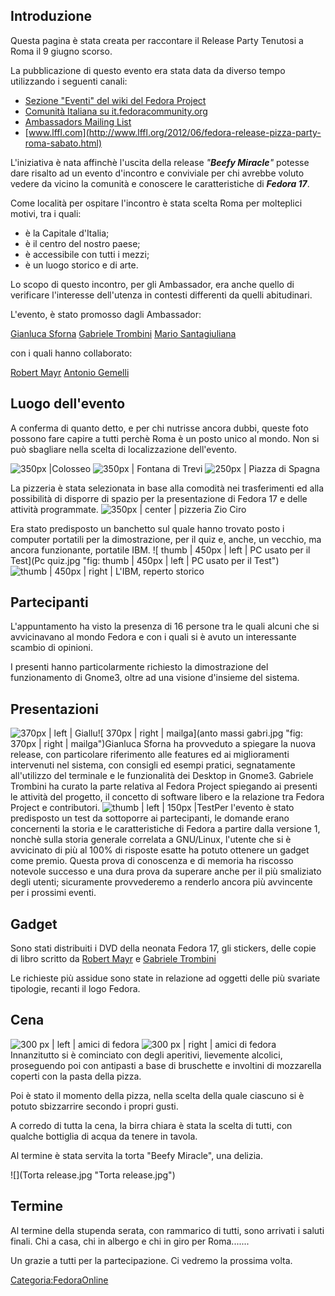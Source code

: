 Introduzione
------------

Questa pagina è stata creata per raccontare il Release Party Tenutosi a Roma il 9 giugno scorso.

La pubblicazione di questo evento era stata data da diverso tempo utilizzando i seguenti canali:

-   [Sezione "Eventi" del wiki del Fedora Project](http://fedoraproject.org/wiki/Fedora_17_Release_Party)
-   [Comunità Italiana su it.fedoracommunity.org](http://www.fedoraonline.it/content/pizzata-fedora-e-release-party-f17)
-   [Ambassadors Mailing List](http://lists.fedoraproject.org/pipermail/ambassadors/2012-June/019752.html)
-   [www.lffl.com](http://www.lffl.org/2012/06/fedora-release-pizza-party-roma-sabato.html)

L'iniziativa è nata affinchè l'uscita della release *"**Beefy Miracle**"* potesse dare risalto ad un evento d'incontro e conviviale per chi avrebbe voluto vedere da vicino la comunità e conoscere le caratteristiche di ***Fedora 17***.

Come località per ospitare l'incontro è stata scelta Roma per molteplici motivi, tra i quali:

-   è la Capitale d'Italia;
-   è il centro del nostro paese;
-   è accessibile con tutti i mezzi;
-   è un luogo storico e di arte.

Lo scopo di questo incontro, per gli Ambassador, era anche quello di verificare l'interesse dell'utenza in contesti differenti da quelli abitudinari.

L'evento, è stato promosso dagli Ambassador:

[Gianluca Sforna](http://fedoraproject.org/wiki/User:Giallu)
[Gabriele Trombini](http://fedoraproject.org/wiki/User:Mailga)
[Mario Santagiuliana](http://fedoraproject.org/wiki/User:Marionline)

con i quali hanno collaborato:

[Robert Mayr](http://fedoraproject.org/wiki/User:Robyduck)
[Antonio Gemelli](http://fedoraproject.org/wiki/User:Antowen)

Luogo dell'evento
-----------------

A conferma di quanto detto, e per chi nutrisse ancora dubbi, queste foto possono fare capire a tutti perchè Roma è un posto unico al mondo. Non si può sbagliare nella scelta di localizzazione dell'evento.

![ 350px |Colosseo](Colosseo.jpg "fig: 350px |Colosseo") ![ 350px | Fontana di Trevi](Trevi.jpg  "fig: 350px | Fontana di Trevi") ![ 250px | Piazza di Spagna](PiazzaSpagna.jpg "fig: 250px | Piazza di Spagna")

La pizzeria è stata selezionata in base alla comodità nei trasferimenti ed alla possibilità di disporre di spazio per la presentazione di Fedora 17 e delle attività programmate. ![ 350px | center | pizzeria Zio Ciro](Ziociro.jpg  "fig: 350px | center | pizzeria Zio Ciro")

Era stato predisposto un banchetto sul quale hanno trovato posto i computer portatili per la dimostrazione, per il quiz e, anche, un vecchio, ma ancora funzionante, portatile IBM. ![ thumb | 450px | left | PC usato per il Test](Pc quiz.jpg "fig: thumb | 450px | left | PC usato per il Test")![ thumb | 450px | right | L'IBM, reperto storico](IBM.jpg "fig: thumb | 450px | right | L'IBM, reperto storico")

Partecipanti
------------

L'appuntamento ha visto la presenza di 16 persone tra le quali alcuni che si avvicinavano al mondo Fedora e con i quali si è avuto un interessante scambio di opinioni.

I presenti hanno particolarmente richiesto la dimostrazione del funzionamento di Gnome3, oltre ad una visione d'insieme del sistema.

Presentazioni
-------------

![ 370px | left | Giallu](Giallu1.jpg "fig: 370px | left | Giallu")![ 370px | right | mailga](anto massi gabri.jpg "fig: 370px | right | mailga")Gianluca Sforna ha provveduto a spiegare la nuova release, con particolare riferimento alle features ed ai miglioramenti intervenuti nel sistema, con consigli ed esempi pratici, segnatamente all'utilizzo del terminale e le funzionalità dei Desktop in Gnome3.
Gabriele Trombini ha curato la parte relativa al Fedora Project spiegando ai presenti le attività del progetto, il concetto di software libero e la relazione tra Fedora Project e contributori.
![ thumb | left | 150px |Test](Gruppo3.jpg  "fig: thumb | left | 150px |Test")Per l'evento è stato predisposto un test da sottoporre ai partecipanti, le domande erano concernenti la storia e le caratteristiche di Fedora a partire dalla versione 1, nonchè sulla storia generale correlata a GNU/Linux, l'utente che si è avvicinato di più al 100% di risposte esatte ha potuto ottenere un gadget come premio. Questa prova di conoscenza e di memoria ha riscosso notevole successo e una dura prova da superare anche per il più smaliziato degli utenti; sicuramente provvederemo a renderlo ancora più avvincente per i prossimi eventi.

Gadget
------

Sono stati distribuiti i DVD della neonata Fedora 17, gli stickers, delle copie di libro scritto da [Robert Mayr](http://fedoraproject.org/wiki/User:Robyduck) e [Gabriele Trombini](http://fedoraproject.org/wiki/User:Mailga)

Le richieste più assidue sono state in relazione ad oggetti delle più svariate tipologie, recanti il logo Fedora.

Cena
----

![ 300 px | left | amici di fedora](Tavolata1.jpg  "fig: 300 px | left | amici di fedora") ![ 300 px | right | amici di fedora](Tavolata2.jpg  "fig: 300 px | right | amici di fedora") Innanzitutto si è cominciato con degli aperitivi, lievemente alcolici, proseguendo poi con antipasti a base di bruschette e involtini di mozzarella coperti con la pasta della pizza.

Poi è stato il momento della pizza, nella scelta della quale ciascuno si è potuto sbizzarrire secondo i propri gusti.

A corredo di tutta la cena, la birra chiara è stata la scelta di tutti, con qualche bottiglia di acqua da tenere in tavola.

Al termine è stata servita la torta "Beefy Miracle", una delizia.

![](Torta release.jpg "Torta release.jpg")

Termine
-------

Al termine della stupenda serata, con rammarico di tutti, sono arrivati i saluti finali. Chi a casa, chi in albergo e chi in giro per Roma.......

Un grazie a tutti per la partecipazione. Ci vedremo la prossima volta.

<Categoria:FedoraOnline>
